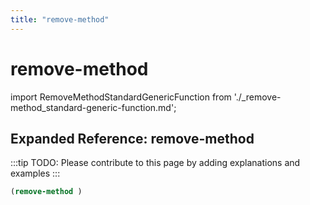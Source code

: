 ```yaml
---
title: "remove-method"
---
```


# remove-method

import RemoveMethodStandardGenericFunction from './_remove-method_standard-generic-function.md';

<RemoveMethodStandardGenericFunction />

## Expanded Reference: remove-method

:::tip
TODO: Please contribute to this page by adding explanations and examples
:::

```lisp
(remove-method )
```
